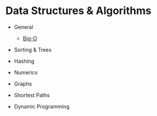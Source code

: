 # Data Structures & Algorithms

- General
  - [Big-O](./General/big_o.md)
  
- Sorting & Trees

- Hashing

- Numerics

- Graphs

- Shortest Paths

- Dynamic Programming
